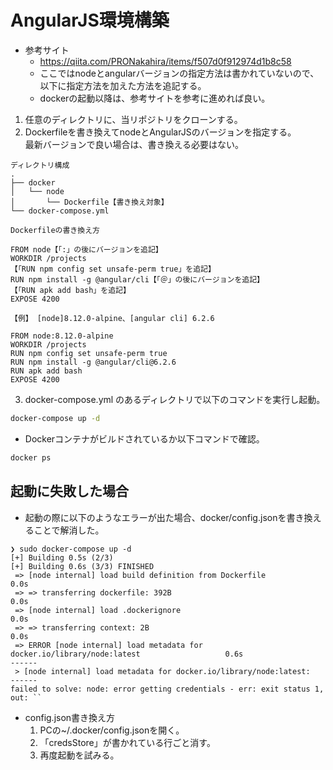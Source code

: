 # AngularJS環境構築

- 参考サイト
  - https://qiita.com/PRONakahira/items/f507d0f912974d1b8c58
  - ここではnodeとangularバージョンの指定方法は書かれていないので、以下に指定方法を加えた方法を追記する。
  - dockerの起動以降は、参考サイトを参考に進めれば良い。

1. 任意のディレクトリに、当リポジトリをクローンする。
2. Dockerfileを書き換えてnodeとAngularJSのバージョンを指定する。<br>最新バージョンで良い場合は、書き換える必要はない。
```
ディレクトリ構成
.
├── docker
│   └── node
│       └── Dockerfile【書き換え対象】
└── docker-compose.yml
```
`Dockerfileの書き換え方`
```
FROM node【「:」の後にバージョンを追記】
WORKDIR /projects
【「RUN npm config set unsafe-perm true」を追記】
RUN npm install -g @angular/cli【「＠」の後にバージョンを追記】
【「RUN apk add bash」を追記】
EXPOSE 4200
```

`【例】 [node]8.12.0-alpine、[angular cli] 6.2.6`
```
FROM node:8.12.0-alpine
WORKDIR /projects
RUN npm config set unsafe-perm true
RUN npm install -g @angular/cli@6.2.6
RUN apk add bash
EXPOSE 4200
```

3. docker-compose.yml のあるディレクトリで以下のコマンドを実行し起動。

```bash
docker-compose up -d
```
- Dockerコンテナがビルドされているか以下コマンドで確認。
```bash
docker ps
```

## 起動に失敗した場合
- 起動の際に以下のようなエラーが出た場合、docker/config.jsonを書き換えることで解消した。
```
❯ sudo docker-compose up -d
[+] Building 0.5s (2/3)
[+] Building 0.6s (3/3) FINISHED
 => [node internal] load build definition from Dockerfile                                   0.0s
 => => transferring dockerfile: 392B                                                        0.0s
 => [node internal] load .dockerignore                                                      0.0s
 => => transferring context: 2B                                                             0.0s
 => ERROR [node internal] load metadata for docker.io/library/node:latest                   0.6s
------
 > [node internal] load metadata for docker.io/library/node:latest:
------
failed to solve: node: error getting credentials - err: exit status 1, out: ``
```
- config.json書き換え方
  1. PCの~/.docker/config.jsonを開く。
  2. 「credsStore」が書かれている行ごと消す。
  3. 再度起動を試みる。

